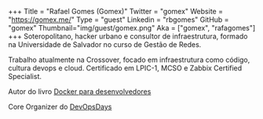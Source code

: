 +++
Title = "Rafael Gomes (Gomex)"
Twitter = "gomex"
Website = "https://gomex.me/"
Type = "guest"
Linkedin = "rbgomes"
GitHub = "gomex"
Thumbnail="img/guest/gomex.png"
Aka = ["gomex", "rafagomes"]
+++
Soteropolitano, hacker urbano e consultor de infraestrutura, formado na Universidade de Salvador no curso de Gestão de Redes.

Trabalho atualmente na Crossover, focado em infraestrutura como código, cultura devops e cloud. Certificado em LPIC-1, MCSO e Zabbix Certified Specialist. 

Autor do livro [Docker para desenvolvedores](https://leanpub.com/dockerparadesenvolvedores)

Core Organizer do [DevOpsDays](https://www.devopsdays.org/about/)